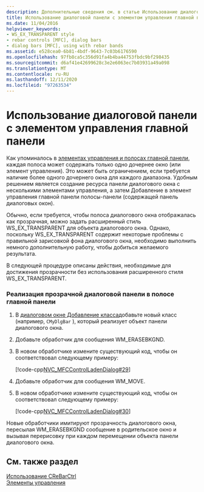 ```yaml
---
description: Дополнительные сведения см. в статье Использование диалогового окна с элементом управления "Главная панель"
title: Использование диалоговой панели с элементом управления главной панели
ms.date: 11/04/2016
helpviewer_keywords:
- WS_EX_TRANSPARENT style
- rebar controls [MFC], dialog bars
- dialog bars [MFC], using with rebar bands
ms.assetid: e528cea0-6b81-4bdf-9643-7c03b6176590
ms.openlocfilehash: 97fb8ca5c356d91fa4b4ba44753fbdc9bf298435
ms.sourcegitcommit: d6af41e42699628c3e2e6063ec7b03931a49a098
ms.translationtype: MT
ms.contentlocale: ru-RU
ms.lasthandoff: 12/11/2020
ms.locfileid: "97263534"
---
```

# <a name="using-a-dialog-bar-with-a-rebar-control"></a>Использование диалоговой панели с элементом управления главной панели

Как упоминалось в [элементах управления и полосах главной панели](../mfc/rebar-controls-and-bands.md), каждая полоса может содержать только одно дочернее окно (или элемент управления). Это может быть ограничением, если требуется наличие более одного дочернего окна для каждого диапазона. Удобным решением является создание ресурса панели диалогового окна с несколькими элементами управления, а затем Добавление в элемент управления главной панели полосы-панели (содержащей панель диалоговых окон).

Обычно, если требуется, чтобы полоса диалогового окна отображалась как прозрачная, можно задать расширенный стиль WS_EX_TRANSPARENT для объекта диалогового окна. Однако, поскольку WS_EX_TRANSPARENT содержит некоторые проблемы с правильной зарисовкой фона диалогового окна, необходимо выполнить немного дополнительную работу, чтобы добиться желаемого результата.

В следующей процедуре описаны действия, необходимые для достижения прозрачности без использования расширенного стиля WS_EX_TRANSPARENT.

### <a name="to-implement-a-transparent-dialog-bar-in-a-rebar-band"></a>Реализация прозрачной диалоговой панели в полосе главной панели

1. В [диалоговом окне Добавление класса](../mfc/reference/adding-an-mfc-class.md)добавьте новый класс (например, `CMyDlgBar` ), который реализует объект панели диалогового окна.

1. Добавьте обработчик для сообщения WM_ERASEBKGND.

1. В новом обработчике измените существующий код, чтобы он соответствовал следующему примеру:

   [!code-cpp[NVC_MFCControlLadenDialog#29](../mfc/codesnippet/cpp/using-a-dialog-bar-with-a-rebar-control_1.cpp)]

1. Добавьте обработчик для сообщения WM_MOVE.

1. В новом обработчике измените существующий код, чтобы он соответствовал следующему примеру:

   [!code-cpp[NVC_MFCControlLadenDialog#30](../mfc/codesnippet/cpp/using-a-dialog-bar-with-a-rebar-control_2.cpp)]

Новые обработчики имитируют прозрачность диалогового окна, пересылая WM_ERASEBKGND сообщение в родительское окно и вызывая перерисовку при каждом перемещении объекта панели диалогового окна.

## <a name="see-also"></a>См. также раздел

[Использование CReBarCtrl](../mfc/using-crebarctrl.md)<br/>
[Элементы управления](../mfc/controls-mfc.md)
